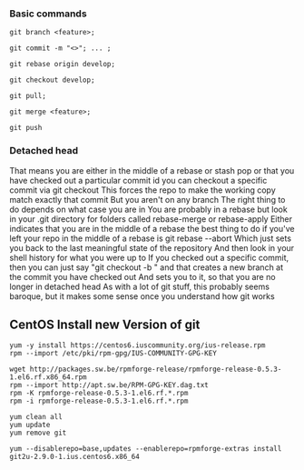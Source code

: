 
### Basic commands

```
git branch <feature>; 
 
git commit -m "<>"; ... ; 
 
git rebase origin develop; 
 
git checkout develop; 
 
git pull; 
 
git merge <feature>; 
 
git push
```
### Detached head

That means you are either in the middle of a rebase or stash pop or that you have checked out a particular commit id
you can checkout a specific commit via git checkout <commit-id>
This forces the repo to make the working copy match exactly that commit
But you aren't on any branch
The right thing to do depends on what case you are in
You are probably in a rebase
but look in your .git directory for folders called rebase-merge or rebase-apply
Either indicates that you are in the middle of a rebase
the best thing to do if you've left your repo in the middle of a rebase is
git rebase --abort
Which just sets you back to the last meaningful state of the repository
And then look in your shell history for what you were up to
If you checked out a specific commit, then you can just say "git checkout -b <name>" and that creates a new branch at the commit you have checked out
And sets you to it, so that you are no longer in detached head
As with a lot of git stuff, this probably seems baroque, but it makes some sense  once you understand how git works

## CentOS Install new Version of git

```
yum -y install https://centos6.iuscommunity.org/ius-release.rpm
rpm --import /etc/pki/rpm-gpg/IUS-COMMUNITY-GPG-KEY
 
wget http://packages.sw.be/rpmforge-release/rpmforge-release-0.5.3-1.el6.rf.x86_64.rpm
rpm --import http://apt.sw.be/RPM-GPG-KEY.dag.txt
rpm -K rpmforge-release-0.5.3-1.el6.rf.*.rpm
rpm -i rpmforge-release-0.5.3-1.el6.rf.*.rpm
 
yum clean all
yum update
yum remove git
 
yum --disablerepo=base,updates --enablerepo=rpmforge-extras install git2u-2.9.0-1.ius.centos6.x86_64
```
